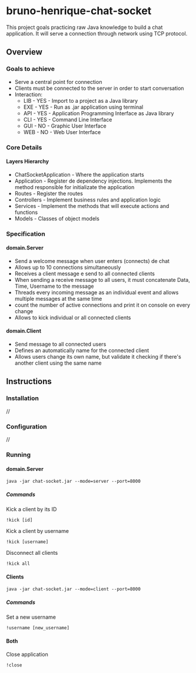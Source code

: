# bruno-henrique-chat-socket
This project goals practicing raw Java knowledge to build a 
chat application. It will serve a connection through network 
using TCP protocol.

## Overview

### Goals to achieve
* Serve a central point for connection
* Clients must be connected to the server in order to start conversation
* Interaction:
    * LIB - YES - Import to a project as a Java library
    * EXE - YES - Run as .jar application using terminal
    * API - YES - Application Programming Interface as Java library
    * CLI - YES - Command Line Interface
    * GUI - NO  - Graphic User Interface
    * WEB - NO  - Web User Interface
    
### Core Details

#### Layers Hierarchy
* ChatSocketApplication   -   Where the application starts
* Application             -   Register de dependency injections. Implements the method responsible for 
                            initializate the application 
* Routes                  -   Register the routes
* Controllers             -   Implement business rules and application logic
* Services                -   Implement the methods that will execute actions and functions
* Models                  -   Classes of object models


### Specification
#### domain.Server
* Send a welcome message when user enters (connects) de chat
* Allows up to 10 connections simultaneously
* Receives a client message e send to all connected clients
* When sending a receive message to all users, it must concatenate
Data, Time, Username to the message
* Threads every incoming message as an individual event and allows
 multiple messages at the same time
* count the number of active connections and print it on console
on every change
* Allows to kick individual or all connected clients

#### domain.Client
* Send message to all connected users
* Defines an automatically name for the connected client
* Allows users change its own name, but validate it checking 
if there's another client using the same name

## Instructions
### Installation
//

### Configuration
//

### Running
#### domain.Server
```
java -jar chat-socket.jar --mode=server --port=8000
```

##### Commands
Kick a client by its ID
```
!kick [id]
```

Kick a client by username
```
!kick [username]
```

Disconnect all clients
```
!kick all
```

#### Clients
```
java -jar chat-socket.jar --mode=client --port=8000
```

##### Commands
Set a new username
```
!username [new_username]
```

#### Both
Close application
```
!close
```
